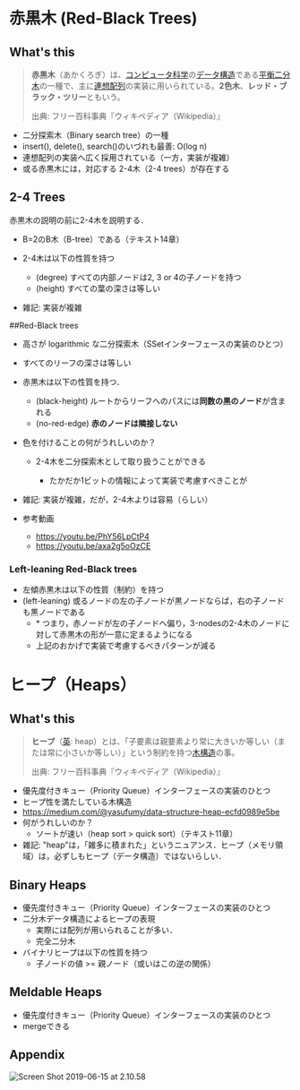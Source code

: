 # 赤黒木 (Red-Black Trees)

## What's this

> **赤黒木**（あかくろぎ）は、[コンピュータ科学](https://ja.wikipedia.org/wiki/コンピュータ科学)の[データ構造](https://ja.wikipedia.org/wiki/データ構造)である[平衡二分木](https://ja.wikipedia.org/wiki/平衡2分探索木)の一種で、主に[連想配列](https://ja.wikipedia.org/wiki/連想配列)の実装に用いられている。**2色木**、**レッド・ブラック・ツリー**ともいう。
>
> 出典: フリー百科事典『ウィキペディア（Wikipedia）』

- 二分探索木（Binary search tree）の一種
- insert(), delete(), search()のいづれも最善:  O(log n)
- 連想配列の実装へ広く採用されている（一方，実装が複雑）
- 或る赤黒木には，対応する 2-4木（2-4 trees）が存在する



##  2-4 Trees

赤黒木の説明の前に2-4木を説明する．

- B=2のB木（B-tree）である（テキスト14章）

- 2-4木は以下の性質を持つ

  - (degree) すべての内部ノードは2, 3 or 4の子ノードを持つ
  - (height) すべての葉の深さは等しい
  
- 雑記: 実装が複雑

  


##Red-Black trees

- 高さが logarithmic な二分探索木（SSetインターフェースの実装のひとつ）
- すべてのリーフの深さは等しい


- 赤黒木は以下の性質を持つ．
  
  - (black-height) ルートからリーフへのパスには**同数の黒のノード**が含まれる
  - (no-red-edge) **赤のノードは隣接しない**
- 色を付けることの何がうれしいのか？
  
  
  - 2-4木を二分探索木として取り扱うことができる
  
    - たかだか1ビットの情報によって実装で考慮すべきことが
- 雑記: 実装が複雑，だが，2-4木よりは容易（らしい）
- 参考動画

  - https://youtu.be/PhY56LpCtP4
  - https://youtu.be/axa2g5oOzCE

### Left-leaning Red-Black trees

- 左傾赤黒木は以下の性質（制約）を持つ
- (left-leaning) 或るノードの左の子ノードが黒ノードならば，右の子ノードも黒ノードである
    - \* つまり，赤ノードが左の子ノードへ偏り，3-nodesの2-4木のノードに対して赤黒木の形が一意に定まるようになる
    - 上記のおかげで実装で考慮するべきパターンが減る



# ヒープ（Heaps）

## What's this

> **ヒープ**（[英](https://ja.wikipedia.org/wiki/英語): heap）とは、「子要素は親要素より常に大きいか等しい（または常に小さいか等しい）」という制約を持つ[木構造](https://ja.wikipedia.org/wiki/木構造_(データ構造))の事。
>
> 出典: フリー百科事典『ウィキペディア（Wikipedia）』

- 優先度付きキュー（Priority Queue）インターフェースの実装のひとつ
- ヒープ性を満たしている木構造
- https://medium.com/@yasufumy/data-structure-heap-ecfd0989e5be
- 何がうれしいのか？
  - ソートが速い（heap sort > quick sort）（テキスト11章）
- 雑記: "heap"は，「雑多に積まれた」というニュアンス．ヒープ（メモリ領域）は，必ずしもヒープ（データ構造）ではないらしい．



## Binary Heaps

- 優先度付きキュー（Priority Queue）インターフェースの実装のひとつ
- 二分木データ構造によるヒープの表現
  - 実際には配列が用いられることが多い．
  - 完全二分木
- バイナリヒープは以下の性質を持つ
  - 子ノードの値 >=  親ノード（或いはこの逆の関係）

## Meldable Heaps

- 優先度付きキュー（Priority Queue）インターフェースの実装のひとつ
- mergeできる

## Appendix

![Screen Shot 2019-06-15 at 2.10.58](https://github.com/yh549848/ods/blob/master/09_red_black_trees/images/Screen%20Shot%202019-06-15%20at%202.10.58.png)
